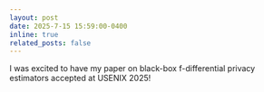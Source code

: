```yaml
---
layout: post
date: 2025-7-15 15:59:00-0400
inline: true
related_posts: false
---
```


I was excited to have my paper on black-box f-differential privacy estimators accepted at USENIX 2025!

